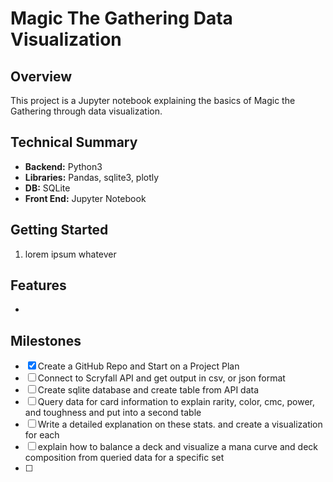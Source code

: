 # Magic The Gathering Data Visualization

## Overview
This project is a Jupyter notebook explaining the basics of Magic the Gathering through data visualization.

## Technical Summary

-  **Backend:** Python3 
-  **Libraries:** Pandas, sqlite3, plotly
-  **DB:** SQLite
-  **Front End:** Jupyter Notebook

## Getting Started

1. lorem ipsum whatever

## Features

- 


## Milestones

- [x] Create a GitHub Repo and Start on a Project Plan
- [ ] Connect to Scryfall API and get output in csv, or json format
- [ ] Create sqlite database and create table from API data
- [ ] Query data for card information to explain rarity, color, cmc, power, and toughness and put into a second table
- [ ] Write a detailed explanation on these stats. and create a visualization for each
- [ ] explain how to balance a deck and visualize a mana curve and deck composition from queried data for a specific set
- [ ] 
